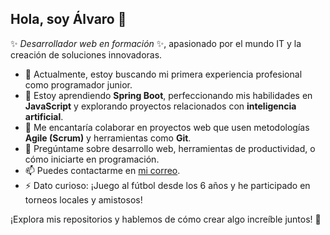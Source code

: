 ## Hola, soy Álvaro 👋  

✨ _Desarrollador web en formación_ ✨, apasionado por el mundo IT y la creación de soluciones innovadoras.  

- 🔭 Actualmente, estoy buscando mi primera experiencia profesional como programador junior.  
- 🌱 Estoy aprendiendo **Spring Boot**, perfeccionando mis habilidades en **JavaScript** y explorando proyectos relacionados con **inteligencia artificial**.  
- 👯 Me encantaría colaborar en proyectos web que usen metodologías **Agile (Scrum)** y herramientas como **Git**.  
- 💬 Pregúntame sobre desarrollo web, herramientas de productividad, o cómo iniciarte en programación.  
- 📫 Puedes contactarme en [mi correo](mailto:alvaropmc157@gmail.com).  
- ⚡ Dato curioso: ¡Juego al fútbol desde los 6 años y he participado en torneos locales y amistosos!  

¡Explora mis repositorios y hablemos de cómo crear algo increíble juntos! 🚀  
